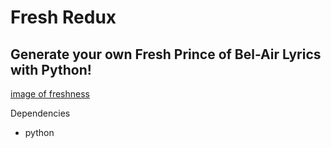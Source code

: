 # Fresh Redux
## Generate your own Fresh Prince of Bel-Air Lyrics with Python!
[image of freshness](fresh.png)

Dependencies
- python
